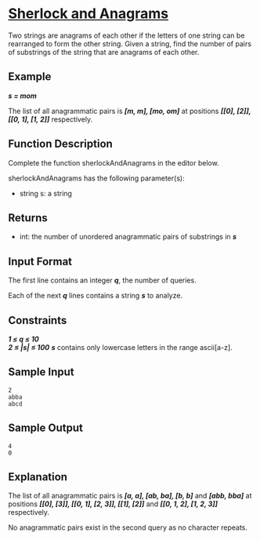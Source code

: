 # [Sherlock and Anagrams](https://www.hackerrank.com/challenges/sherlock-and-anagrams/problem)

Two strings are anagrams of each other if the letters of one string can be rearranged to form the other string. Given a string, find the number of pairs of substrings of the string that are anagrams of each other.

## Example

***s = mom***

The list of all anagrammatic pairs is ***[m, m], [mo, om]*** at positions ***[[0], [2]], [[0, 1], [1, 2]]*** respectively.

## Function Description

Complete the function sherlockAndAnagrams in the editor below.

sherlockAndAnagrams has the following parameter(s):

- string s: a string

## Returns

- int: the number of unordered anagrammatic pairs of substrings in ***s***

## Input Format

The first line contains an integer ***q***, the number of queries.

Each of the next ***q*** lines contains a string ***s*** to analyze.

## Constraints

***1 ≤ q ≤ 10***\
***2 ≤ |s| ≤ 100***
***s*** contains only lowercase letters in the range ascii[a-z].

## Sample Input

`2`\
`abba`\
`abcd`

## Sample Output

`4`\
`0`

## Explanation

The list of all anagrammatic pairs is ***[a, a], [ab, ba], [b, b]*** and ***[abb, bba]*** at positions ***[[0], [3]], [[0, 1], [2, 3]], [[1], [2]]*** and ***[[0, 1, 2], [1, 2, 3]]*** respectively.

No anagrammatic pairs exist in the second query as no character repeats.
